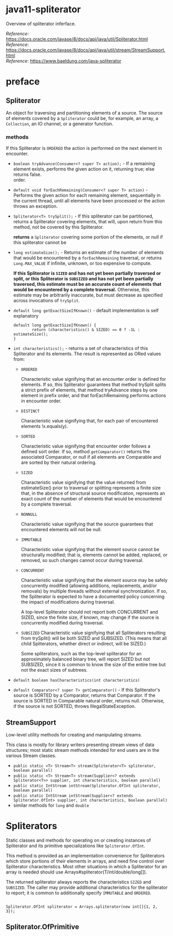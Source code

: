 # java11-spliterator
Overview of spliterator inferface.

_Reference_: https://docs.oracle.com/javase/8/docs/api/java/util/Spliterator.html  
_Reference_: https://docs.oracle.com/javase/8/docs/api/java/util/stream/StreamSupport.html  
_Reference_: https://www.baeldung.com/java-spliterator

# preface

## Spliterator
An object for traversing and partitioning elements of a source.  The source
of elements covered by a `Spliterator` could be, for example, an array, a
`Collection`, an IO channel, or a generator function.

### methods


If this Spliterator is 
`ORDERED` the action is performed on the next element in encounter.





* `boolean tryAdvance(Consumer<? super T> action);` - 
If a remaining element exists, performs the given action on it,
returning true; else returns false.  
order.
* `default void forEachRemaining(Consumer<? super T> action)` - 
Performs the given action for each remaining element, sequentially in
the current thread, until all elements have been processed or the action
throws an exception.
* `Spliterator<T> trySplit();` - If this spliterator can be 
partitioned, returns a Spliterator covering elements, that will, 
upon return from this method, not be covered by this Spliterator.
    
  **returns** a `Spliterator` covering some portion of the
  elements, or null if this spliterator cannot be 
  
* `long estimateSize();` - Returns an estimate of the number of elements 
that would be encountered by a `forEachRemaining` traversal, or 
returns `Long.MAX_VALUE` if infinite, unknown, or too expensive to 
compute.

   **If this Spliterator is `SIZED` and has not yet been partially
   traversed or split, or this Spliterator is `SUBSIZED` and has
   not yet been partially traversed, this estimate must be an accurate
   count of elements that would be encountered by a complete traversal.**
   Otherwise, this estimate may be arbitrarily inaccurate, but must decrease
   as specified across invocations of `trySplit`.
   
* `default long getExactSizeIfKnown()` - default implementation is
self explanatory
    ```
    default long getExactSizeIfKnown() {
            return (characteristics() & SIZED) == 0 ? -1L : estimateSize();
    }
    ```
* `int characteristics();` - returns a set of characteristics of this 
Spliterator and its elements. The result is represented as ORed values 
from:
    * `ORDERED`
    
       Characteristic value signifying that an encounter order is 
       defined for elements. If so, this Spliterator guarantees 
       that method trySplit splits a strict prefix of elements, that 
       method tryAdvance steps by one element in prefix order, and that
       forEachRemaining performs actions in encounter order.
    * `DISTINCT`
    
       Characteristic value signifying that, for each pair of
       encountered elements !x.equals(y).
    * `SORTED`
    
       Characteristic value signifying that encounter order follows a defined
       sort order. If so, method `getComparator()` returns the associated
       Comparator, or null if all elements are Comparable and
       are sorted by their natural ordering.
    * `SIZED`
    
       Characteristic value signifying that the value returned from
       estimateSize() prior to traversal or splitting represents a
       finite size that, in the absence of structural source modification,
       represents an exact count of the number of elements that would be
       encountered by a complete traversal.
    * `NONNULL`
    
       Characteristic value signifying that the source guarantees that
       encountered elements will not be null.
    * `IMMUTABLE`
    
       Characteristic value signifying that the element source cannot be
       structurally modified; that is, elements cannot be added, replaced, 
       or removed, so such changes cannot occur during traversal.
    * `CONCURRENT`
    
       Characteristic value signifying that the element source may be safely
       concurrently modified (allowing additions, replacements, and/or removals)
       by multiple threads without external synchronization. If so, the
       Spliterator is expected to have a documented policy concerning the impact
       of modifications during traversal.
       
       A top-level Spliterator should not report both CONCURRENT and
       SIZED, since the finite size, if known, may change if the source
       is concurrently modified during traversal.
       
    * `SUBSIZED`
       Characteristic value signifying that all Spliterators resulting 
       from trySplit() will be both SIZED and SUBSIZED.
       (This means that all child Spliterators, whether direct or 
       indirect, will be SIZED.)
  
       Some spliterators, such as the top-level spliterator for an
       approximately balanced binary tree, will report SIZED but not
       SUBSIZED, since it is common to know the size of the entire tree
       but not the exact sizes of subtrees.
* `default boolean hasCharacteristics(int characteristics)`
* `default Comparator<? super T> getComparator()` - If this 
    Spliterator's source is SORTED by a Comparator, returns that 
    Comparator. If the source is SORTED in Comparable natural order, 
    returns null.  Otherwise, if the source is not SORTED, 
    throws IllegalStateException.
    
## StreamSupport
Low-level utility methods for creating and manipulating streams.

This class is mostly for library writers presenting stream views
of data structures; most static stream methods intended for end users are in
the various Stream classes.

* `public static <T> Stream<T> stream(Spliterator<T> spliterator, boolean parallel)`
* `public static <T> Stream<T> stream(Supplier<? extends Spliterator<T>> supplier,
                                          int characteristics,
                                          boolean parallel)`
* `public static IntStream intStream(Spliterator.OfInt spliterator, boolean parallel)`
* `public static IntStream intStream(Supplier<? extends Spliterator.OfInt> supplier,
                                         int characteristics,
                                         boolean parallel)`
* similar methods for `long` and `double`
# Spliterators
Static classes and methods for operating on or creating instances of
Spliterator and its primitive specializations like `Spliterator.OfInt`.

This method is provided as an implementation convenience for
Spliterators which store portions of their elements in arrays, and need
fine control over Spliterator characteristics.  Most other situations in
which a Spliterator for an array is needed should use
Arrays#spliterator(T/int/double/long[]).

The returned spliterator always reports the characteristics
`SIZED` and `SUBSIZED`.  The caller may provide additional
characteristics for the spliterator to report; it is common to
additionally specify `IMMUTABLE` and `ORDERED`.

```

```
```
Spliterator.OfInt spliterator = Arrays.spliterator(new int[]{1, 2, 3});
```
## Spliterator.OfPrimitive